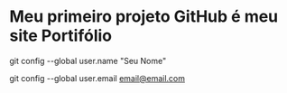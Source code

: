 # Meu primeiro projeto GitHub é meu site Portifólio


git config --global user.name "Seu Nome"

git config --global user.email email@email.com